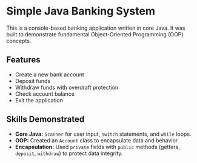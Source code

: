 # Simple Java Banking System

This is a console-based banking application written in core Java. It was built to demonstrate fundamental Object-Oriented Programming (OOP) concepts.

## Features
* Create a new bank account
* Deposit funds
* Withdraw funds with overdraft protection
* Check account balance
* Exit the application

## Skills Demonstrated
* **Core Java:** `Scanner` for user input, `switch` statements, and `while` loops.
* **OOP:** Created an `Account` class to encapsulate data and behavior.
* **Encapsulation:** Used `private` fields with `public` methods (getters, `deposit`, `withdraw`) to protect data integrity.
